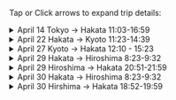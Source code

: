 Tap or Click arrows to expand trip details:  
    
<details>
  <summary>April 14   Tokyo -> Hakata 11:03-16:59</summary>
<img src="Pasted image 20240409235001.png">  
Andy seats:  
Maura seats:  
</details>
  
<details>
  <summary>April 22 Hakata -> Kyoto 11:23-14:39</summary>
<img src="Pasted image 20240409234933.png">
Andy seats:  
Maura seats:  
</details>
  
<details>
  <summary>April 27 Kyoto -> Hakata 12:10 - 15:23</summary>
<img src="Pasted image 20240409234907.png">
Andy seats:  
Maura seats:  
</details>
  
<details>
  <summary>April 29 Hakata -> Hiroshima 8:23-9:32</summary>
<img src="Pasted image 20240409234821.png">
Andy seats:  
Maura seats:  
</details>

<details>
  <summary>April 29 Hiroshima -> Hakata 20:51-21:59</summary>
<img src="Pasted image 20240409234755.png">
Andy seats:  
Maura seats:  
</details>
  
<details>
  <summary>April 30 Hakata -> Hiroshima 8:23-9:32</summary>
<img src="Pasted image 20240409235051.png">
Andy seats:  
Maura seats:  
</details>
  
<details>
  <summary>April 30 Hirshima -> Hakata 18:52-19:59</summary>
<img src="Pasted image 20240409235127.png">
Andy seats:  
Maura seats:  
</details>
